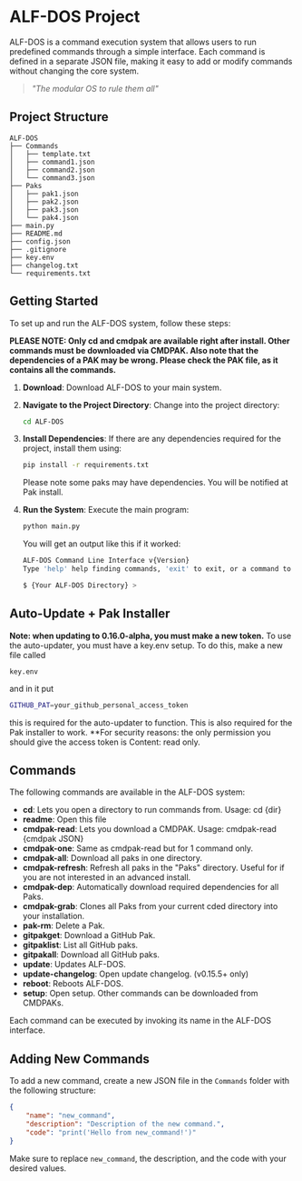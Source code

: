 # ALF-DOS Project

ALF-DOS is a command execution system that allows users to run predefined commands through a simple interface. Each command is defined in a separate JSON file, making it easy to add or modify commands without changing the core system.

> *"The modular OS to rule them all"*

## Project Structure

```plaintext
ALF-DOS
├── Commands
│   ├── template.txt
│   ├── command1.json
│   ├── command2.json
│   └── command3.json
├── Paks
│   ├── pak1.json
│   ├── pak2.json
│   ├── pak3.json
│   └── pak4.json
├── main.py
├── README.md
├── config.json
├── .gitignore
├── key.env
├── changelog.txt
└── requirements.txt
```

## Getting Started

To set up and run the ALF-DOS system, follow these steps:

**PLEASE NOTE: Only cd and cmdpak are available right after install. Other commands must be downloaded via CMDPAK. Also note that the dependencies of a PAK may be wrong. Please check the PAK file, as it contains all the commands.**

1. **Download**:
   Download ALF-DOS to your main system.

2. **Navigate to the Project Directory**:
   Change into the project directory:

   ```bash
   cd ALF-DOS
   ```

3. **Install Dependencies**:
   If there are any dependencies required for the project, install them using:

   ```bash
   pip install -r requirements.txt
   ```

   Please note some paks may have dependencies. You will be notified at Pak install.

4. **Run the System**:
   Execute the main program:

   ```bash
   python main.py
   ```

   You will get an output like this if it worked:

   ```bash
   ALF-DOS Command Line Interface v{Version}
   Type 'help' help finding commands, 'exit' to exit, or a command to execute.

   $ {Your ALF-DOS Directory} >
   ```

## Auto-Update + Pak Installer

   **Note: when updating to 0.16.0-alpha, you must make a new token.**
   To use the auto-updater, you must have a key.env setup. To do this, make a new file called

   ```plaintext
   key.env
   ```

   and in it put

   ```bash
   GITHUB_PAT=your_github_personal_access_token
   ```

   this is required for the auto-updater to function. This is also required for the Pak installer to work. **For security reasons: the only permission you should give the access token is Content: read only.

## Commands

The following commands are available in the ALF-DOS system:

- **cd**: Lets you open a directory to run commands from. Usage: cd {dir}
- **readme**: Open this file
- **cmdpak-read**: Lets you download a CMDPAK. Usage: cmdpak-read {cmdpak JSON}
- **cmdpak-one**: Same as cmdpak-read but for 1 command only.
- **cmdpak-all**: Download all paks in one directory.
- **cmdpak-refresh**: Refresh all paks in the "Paks" directory. Useful for if you are not interested in an advanced install.
- **cmdpak-dep**: Automatically download required dependencies for all Paks.
- **cmdpak-grab**: Clones all Paks from your current cded directory into your installation.
- **pak-rm**: Delete a Pak.
- **gitpakget**: Download a GitHub Pak.
- **gitpaklist**: List all GitHub paks.
- **gitpakall**: Download all GitHub paks.
- **update**: Updates ALF-DOS.
- **update-changelog**: Open update changelog. (v0.15.5+ only)
- **reboot**: Reboots ALF-DOS.
- **setup**: Open setup.
Other commands can be downloaded from CMDPAKs.

Each command can be executed by invoking its name in the ALF-DOS interface.

## Adding New Commands

To add a new command, create a new JSON file in the `Commands` folder with the following structure:

```json
{
    "name": "new_command",
    "description": "Description of the new command.",
    "code": "print('Hello from new_command!')"
}
```

Make sure to replace `new_command`, the description, and the code with your desired values.
